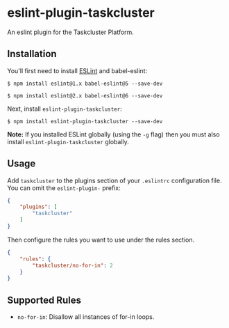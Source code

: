 # eslint-plugin-taskcluster

An eslint plugin for the Taskcluster Platform.

## Installation

You'll first need to install [ESLint](http://eslint.org) and babel-eslint:

```
$ npm install eslint@1.x babel-eslint@5 --save-dev

$ npm install eslint@2.x babel-eslint@6 --save-dev
```

Next, install `eslint-plugin-taskcluster`:

```
$ npm install eslint-plugin-taskcluster --save-dev
```

**Note:** If you installed ESLint globally (using the `-g` flag) then you must also install `eslint-plugin-taskcluster` globally.

## Usage

Add `taskcluster` to the plugins section of your `.eslintrc` configuration file. You can omit the `eslint-plugin-` prefix:

```json
{
    "plugins": [
        "taskcluster"
    ]
}
```


Then configure the rules you want to use under the rules section.

```json
{
    "rules": {
        "taskcluster/no-for-in": 2
    }
}
```

## Supported Rules

* `no-for-in`: Disallow all instances of for-in loops.





